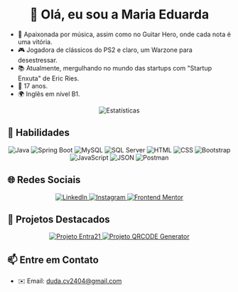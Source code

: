 <h1 align="center">👋 Olá, eu sou a Maria Eduarda</h1>

- 🎸 Apaixonada por música, assim como no Guitar Hero, onde cada nota é uma vitória.
- 🎮 Jogadora de clássicos do PS2 e claro, um Warzone para desestressar.
- 📚 Atualmente, mergulhando no mundo das startups com "Startup Enxuta" de Eric Ries.
- 🚀 17 anos.
- 🌍 Inglês em nível B1.

<p align="center">
  <img src="https://github-readme-stats.vercel.app/api?username=vmC0sta&show_icons=true&theme=dark" alt="Estatísticas">
</p>

## 🚀 Habilidades
<div align="center">
  <img src="https://img.shields.io/badge/Java-red?logo=java&style=for-the-badge" alt="Java">
  <img src="https://img.shields.io/badge/Spring%20Boot-brightgreen?logo=spring&style=for-the-badge" alt="Spring Boot">
  <img src="https://img.shields.io/badge/MySQL-blue?logo=mysql&style=for-the-badge" alt="MySQL">
  <img src="https://img.shields.io/badge/SQL%20Server-blue?logo=microsoft-sql-server&style=for-the-badge" alt="SQL Server">
  <img src="https://img.shields.io/badge/HTML-blue?logo=html5&style=for-the-badge" alt="HTML">
  <img src="https://img.shields.io/badge/CSS-blue?logo=css3&style=for-the-badge" alt="CSS">
  <img src="https://img.shields.io/badge/Bootstrap-purple?logo=bootstrap&style=for-the-badge" alt="Bootstrap">
  <img src="https://img.shields.io/badge/JavaScript-yellow?logo=javascript&style=for-the-badge" alt="JavaScript">
  <img src="https://img.shields.io/badge/JSON-brightgreen?logo=json&style=for-the-badge" alt="JSON">
  <img src="https://img.shields.io/badge/Postman-orange?logo=postman&style=for-the-badge" alt="Postman">
</div>

## 🌐 Redes Sociais
<p align="center">
  <a href="https://www.linkedin.com/in/maria-eduarda-vieira-da-costa-954b951a5/">
    <img src="https://img.shields.io/badge/LinkedIn-0077B5?style=for-the-badge&logo=linkedin&logoColor=white" alt="LinkedIn">
  </a>
  <a href="https://www.instagram.com/vm_c0sta/">
    <img src="https://img.shields.io/badge/Instagram-E4405F?style=for-the-badge&logo=instagram&logoColor=white" alt="Instagram">
  </a>
  <a href="https://www.frontendmentor.io/profile/vmC0sta">
    <img src="https://img.shields.io/badge/Frontend%20Mentor-20232A?style=for-the-badge&logo=frontendmentor&logoColor=white" alt="Frontend Mentor">
  </a>
</p>

## 📝 Projetos Destacados
<div align="center">
  <a href="https://github.com/vmC0sta/Entra21">
    <img src="https://github-readme-stats.vercel.app/api/pin/?username=vmC0sta&repo=Entra21&theme=dark" alt="Projeto Entra21">
  </a>
  <a href="https://github.com/vmC0sta/QR-CODE">
    <img src="https://github-readme-stats.vercel.app/api/pin/?username=vmC0sta&repo=QR-CODE&theme=dark" alt="Projeto QRCODE Generator">
  </a>
</div>

## 📫 Entre em Contato
- ✉️ Email: duda.cv2404@gmail.com
